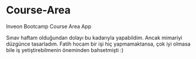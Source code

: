 # Course-Area
Inveon Bootcamp Course Area App

Sınav haftam olduğundan dolayı bu kadarıyla yapabildim. Ancak mimariyi düzgünce tasarladım. 
Fatih hocam bir işi hiç yapmamaktansa, çok iyi olmasa bile iş yetiştirebilmenin öneminden bahsetmişti :)